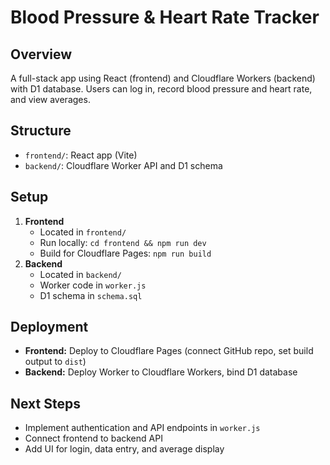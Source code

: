 # Blood Pressure & Heart Rate Tracker

## Overview
A full-stack app using React (frontend) and Cloudflare Workers (backend) with D1 database. Users can log in, record blood pressure and heart rate, and view averages.

## Structure
- `frontend/`: React app (Vite)
- `backend/`: Cloudflare Worker API and D1 schema

## Setup
1. **Frontend**
   - Located in `frontend/`
   - Run locally: `cd frontend && npm run dev`
   - Build for Cloudflare Pages: `npm run build`
2. **Backend**
   - Located in `backend/`
   - Worker code in `worker.js`
   - D1 schema in `schema.sql`

## Deployment
- **Frontend:** Deploy to Cloudflare Pages (connect GitHub repo, set build output to `dist`)
- **Backend:** Deploy Worker to Cloudflare Workers, bind D1 database

## Next Steps
- Implement authentication and API endpoints in `worker.js`
- Connect frontend to backend API
- Add UI for login, data entry, and average display
